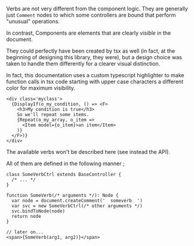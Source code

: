 
Verbs are not very different from the component logic. They are
generally just `Comment` nodes to which some controllers are bound
that perform "unusual" operations.

In contrast, Components are elements that are clearly _visible_ in
the document.

They could perfectly have been created by tsx as well (in fact, at the
beginning of designing this library, they were), but a design choice
was taken to handle them differently for a clearer visual distinction.

In fact, this documentation uses a custom typescript highlighter to
make function calls in tsx code starting with upper case characters
a different color for maximum visibility.

```tsx
<div class='myclass'>
  {DisplayIf(o_my_condition, () => <F>
    <h3>My condition is true</h3>
    So we'll repeat some items.
    {Repeat(o_my_array, o_item =>
      <Item model={o_item}>an item</Item>
    )}
  </F>)}
</div>
```

The available verbs won't be described here (see instead the API).

All of them are defined in the following manner ;

```tsx
class SomeVerbCtrl extends BaseController {
  /* ... */
}

function SomeVerb(/* arguments */): Node {
  var node = document.createComment('  someverb  ')
  var svc = new SomeVerbCtrl(/* other arguments */)
  svc.bindToNode(node)
  return node
}

// later on...
<span>{SomeVerb(arg1, arg2)}</span>
```
